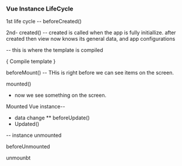### Vue Instance LifeCycle

1st life cycle -- beforeCreated()

2nd- created() 
-- created is called when the app is fully initiallize. 
after created then view now knows its general data,
and app configurations

-- this is where the template is compiled


{ Compile template }

beforeMount()
-- THis is right before we
can see items on the screen. 

mounted()
- now we see something on the screen.


Mounted Vue instance--

 - data change
** beforeUpdate()
 - Updated()


-- instance unmounted

beforeUnmounted

unmounbt